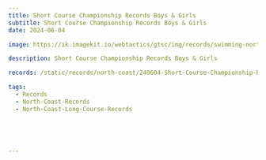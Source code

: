 ```yaml
---
title: Short Course Championship Records Boys & Girls
subtitle: Short Course Championship Records Boys & Girls
date: 2024-06-04

image: https://ik.imagekit.io/webtactics/gtsc/img/records/swimming-north-coast-400x600.jpg

description: Short Course Championship Records Boys & Girls

records: /static/records/north-coast/240604-Short-Course-Championship-Records-Boys-Girls.pdf

tags:
  - Records
  - North-Coast-Records
  - North-Coast-Long-Course-Records





---
```





